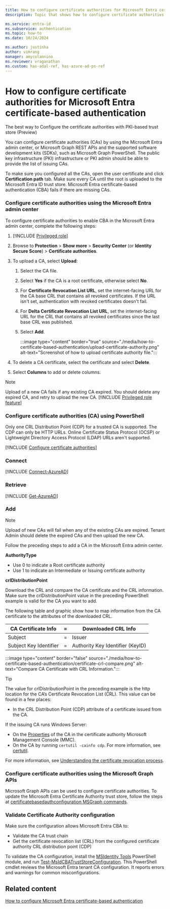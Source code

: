 ```yaml
---
title: How to configure certificate authorities for Microsoft Entra certificate-based authentication
description: Topic that shows how to configure certificate authorities for Microsoft Entra certificate-based authentication

ms.service: entra-id
ms.subservice: authentication
ms.topic: how-to
ms.date: 10/24/2024

ms.author: justinha
author: vimrang
manager: amycolannino
ms.reviewer: vraganathan
ms.custom: has-adal-ref, has-azure-ad-ps-ref
---
```

# How to configure certificate authorities for Microsoft Entra certificate-based authentication

The best way to Configure the certificate authorities with PKI-based trust store (Preview)

You can configure certificate authorities (CAs) by using the Microsoft Entra admin center, or Microsoft Graph REST APIs and the supported software development kits (SDKs), such as Microsoft Graph PowerShell. 
The public key infrastructure (PKI) infrastructure or PKI admin should be able to provide the list of issuing CAs. 

To make sure you configured all the CAs, open the user certificate and click **Certification path** tab. 
Make sure every CA until the root is uploaded to the Microsoft Entra ID trust store. 
Microsoft Entra certificate-based authentication (CBA) fails if there are missing CAs.

### Configure certificate authorities using the Microsoft Entra admin center

To configure certificate authorities to enable CBA in the Microsoft Entra admin center, complete the following steps:

1. [!INCLUDE [Privileged role](~/includes/privileged-role-include.md)]
1. Browse to **Protection** > **Show more** > **Security Center** (or **Identity Secure Score**) > **Certificate authorities**.
1. To upload a CA, select **Upload**: 
   1. Select the CA file.
   1. Select **Yes** if the CA is a root certificate, otherwise select **No**.
   1. For **Certificate Revocation List URL**, set the internet-facing URL for the CA base CRL that contains all revoked certificates. If the URL isn't set, authentication with revoked certificates doesn't fail.
   1. For **Delta Certificate Revocation List URL**, set the internet-facing URL for the CRL that contains all revoked certificates since the last base CRL was published.
   1. Select **Add**.

      :::image type="content" border="true" source="./media/how-to-certificate-based-authentication/upload-certificate-authority.png" alt-text="Screenshot of how to upload certificate authority file.":::

1. To delete a CA certificate, select the certificate and select **Delete**.
1. Select **Columns** to add or delete columns.

>[!NOTE]
>Upload of a new CA fails if any existing CA expired. You should delete any expired CA, and retry to upload the new CA.
>[!INCLUDE [Privileged role feature](~/includes/privileged-role-feature-include.md)]

### Configure certificate authorities (CA) using PowerShell

Only one CRL Distribution Point (CDP) for a trusted CA is supported. The CDP can only be HTTP URLs. Online Certificate Status Protocol (OCSP) or Lightweight Directory Access Protocol (LDAP) URLs aren't supported.

[!INCLUDE [Configure certificate authorities](~/includes/entra-authentication-configure-certificate-authorities.md)]

### Connect

[!INCLUDE [Connect-AzureAD](~/includes/entra-authentication-connect.md)]

### Retrieve

[!INCLUDE [Get-AzureAD](~/includes/entra-authentication-get-trusted.md)]
### Add

>[!NOTE]
>Upload of new CAs will fail when any of the existing CAs are expired. Tenant Admin should delete the expired CAs and then upload the new CA.

Follow the preceding steps to add a CA in the Microsoft Entra admin center. 

**AuthorityType**
- Use 0 to indicate a Root certificate authority
- Use 1 to indicate an Intermediate or Issuing certificate authority

**crlDistributionPoint**

Download the CRL and compare the CA certificate and the CRL information. Make sure the crlDistributionPoint value in the preceding PowerShell example is valid for the CA you want to add.

The following table and graphic show how to map information from the CA certificate to the attributes of the downloaded CRL.

| CA Certificate Info |= |Downloaded CRL Info|
|----|:-:|----|
|Subject |=|Issuer |
|Subject Key Identifier |=|Authority Key Identifier (KeyID) |

:::image type="content" border="false" source="./media/how-to-certificate-based-authentication/certificate-crl-compare.png" alt-text="Compare CA Certificate with CRL Information.":::

>[!TIP]
>The value for crlDistributionPoint in the preceding example is the http location for the CA’s Certificate Revocation List (CRL). This value can be found in a few places:
>
>- In the CRL Distribution Point (CDP) attribute of a certificate issued from the CA.
>
>If the issuing CA runs Windows Server:
>
>- On the [Properties](/windows-server/networking/core-network-guide/cncg/server-certs/configure-the-cdp-and-aia-extensions-on-ca1#to-configure-the-cdp-and-aia-extensions-on-ca1)
 of the CA in the certificate authority Microsoft Management Console (MMC).
>- On the CA by running `certutil -cainfo cdp`. For more information, see [certutil](/windows-server/administration/windows-commands/certutil#-cainfo).

For more information, see [Understanding the certificate revocation process](./concept-certificate-based-authentication-technical-deep-dive.md#understanding-the-certificate-revocation-process).

### Configure certificate authorities using the Microsoft Graph APIs

Microsoft Graph APIs can be used to configure certificate authorities. To update the Microsoft Entra Certificate Authority trust store, follow the steps at [certificatebasedauthconfiguration MSGraph commands](/graph/api/resources/certificatebasedauthconfiguration).

### Validate Certificate Authority configuration

Make sure the configuration allows Microsoft Entra CBA to: 

- Validate the CA trust chain
- Get the certificate revocation list (CRL) from the configured certificate authority CRL distribution point (CDP) 

To validate the CA configuration, install the [MSIdentity Tools](https://azuread.github.io/MSIdentityTools/) PowerShell module, and run [Test-MsIdCBATrustStoreConfiguration](https://github.com/AzureAD/MSIdentityTools/wiki/Test-MsIdCBATrustStoreConfiguration). 
This PowerShell cmdlet reviews the Microsoft Entra tenant CA configuration. 
It reports errors and warnings for common misconfigurations. 

## Related content

[How to configure Microsoft Entra certificate-based authentication](how-to-certificate-based-authentication.md)

